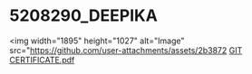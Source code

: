 # 5208290_DEEPIKA

<img width="1895" height="1027" alt="Image" src="https://github.com/user-attachments/assets/2b3872
[GIT CERTIFICATE.pdf](https://github.com/user-attachments/files/21441931/GIT.CERTIFICATE.pdf)
